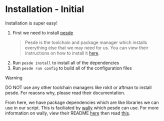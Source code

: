# Installation - Initial

Installation is super easy!

1. First we need to install [pesde](https://docs.pesde.dev/installation/)
   > Pesde is the toolchain and package manager which installs everything else that we may need for us. You can view their instructions on how to install it [here](https://docs.pesde.dev/installation/).
2. Run `pesde install` to install all of the dependencies
3. Run `pesde run config` to build all of the configuration files

> [!WARNING]
> DO NOT use any other toolchain managers like rokit or aftman to install pesde. For reaosns why, please read their documentation.

From here, we have package dependencies which are like libraries we can use in our script. This is faciliated by [wally](https://github.com/UpliftGames/wally) which pesde can use. For more information on wally, view their README [here](https://github.com/UpliftGames/wally/blob/main/README.md) then read [this](https://docs.pesde.dev/guides/dependencies/#wally-dependencies).
 